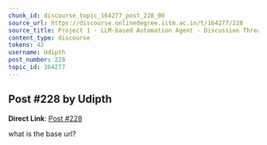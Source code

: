 ```yaml
---
chunk_id: discourse_topic_164277_post_228_00
source_url: https://discourse.onlinedegree.iitm.ac.in/t/164277/228
source_title: Project 1 - LLM-based Automation Agent - Discussion Thread [TDS Jan 2025]
content_type: discourse
tokens: 42
username: Udipth
post_number: 228
topic_id: 164277
---
```


## Post #228 by Udipth

**Direct Link**: [Post #228](https://discourse.onlinedegree.iitm.ac.in/t/164277/228)

what is the base url?

